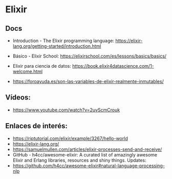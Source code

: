 
# Elixir

## Docs 

* Introduction - The Elixir programming language: https://elixir-lang.org/getting-started/introduction.html
* Básico - Elixir School: https://elixirschool.com/es/lessons/basics/basics/
* Elixir para ciencia de datos: https://book.elixir4datascience.com/1-welcome.html

* https://foroayuda.es/son-las-variables-de-elixir-realmente-inmutables/

## Vídeos:

* https://www.youtube.com/watch?v=2uvScmCrouk

## Enlaces de interés:

* https://riptutorial.com/elixir/example/3267/hello-world
* https://elixir-lang.org/
* https://samuelmullen.com/articles/elixir-processes-send-and-receive/
* GitHub - h4cc/awesome-elixir: A curated list of amazingly awesome Elixir and Erlang libraries, resources and shiny things. Updates:
* https://github.com/h4cc/awesome-elixir#natural-language-processing-nlp


